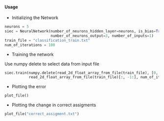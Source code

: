 #### Usage
* Initializing the Network
```python
neurons = 5
siec = NeuralNetwork(number_of_neurons_hidden_layer=neurons, is_bias=True,
                     number_of_neurons_output=3, number_of_inputs=1)
train_file = "classification_train.txt"
num_of_iterations = 100
```
* Training the network

Use numpy delete to select data from input file
```python
siec.train(numpy.delete(read_2d_float_array_from_file(train_file), [0, 1, 2], 1)[:, :-1],
           read_2d_float_array_from_file(train_file)[:, -1:], num_of_iterations)
```
* Plotting the error
```python
plot_file()
```
* Plotting the change in correct assigments
```python
plot_file("correct_assigment.txt")
``` 